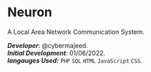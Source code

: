 # Neuron
A Local Area Network Communication System.

**_Developer_**: @cybermajeed. 
<br>
**_Initial Development_**: 01/06/2022. 
<br>
**_langauges Used:_** `PHP` `SQL` `HTML` `JavaScript` `CSS`.
